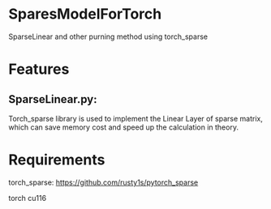 # SparesModelForTorch
SparseLinear and other purning method using torch_sparse

# Features

## SparseLinear.py:

Torch_sparse library is used to implement the Linear Layer of sparse matrix, which can save memory cost and speed up the calculation in theory.

# Requirements
torch_sparse: https://github.com/rusty1s/pytorch_sparse

torch cu116
